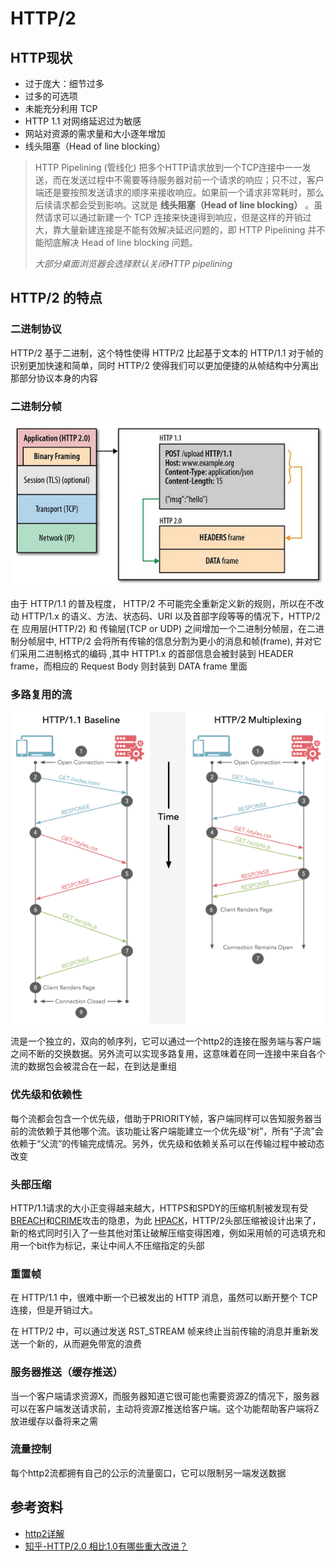 # HTTP/2

## HTTP现状

+ 过于庞大：细节过多
+ 过多的可选项
+ 未能充分利用 TCP
+ HTTP 1.1 对网络延迟过为敏感
+ 网站对资源的需求量和大小逐年增加
+ 线头阻塞（Head of line blocking）

> HTTP Pipelining (管线化) 把多个HTTP请求放到一个TCP连接中一一发送，而在发送过程中不需要等待服务器对前一个请求的响应；只不过，客户端还是要按照发送请求的顺序来接收响应。如果前一个请求非常耗时，那么后续请求都会受到影响。这就是 **线头阻塞（Head of line blocking）** 。虽然请求可以通过新建一个 TCP 连接来快速得到响应，但是这样的开销过大，靠大量新建连接是不能有效解决延迟问题的，即 HTTP Pipelining 并不能彻底解决 Head of line blocking 问题。
>
> *大部分桌面浏览器会选择默认关闭HTTP pipelining*

## HTTP/2 的特点

### 二进制协议

HTTP/2 基于二进制，这个特性使得 HTTP/2 比起基于文本的 HTTP/1.1 对于帧的识别更加快速和简单，同时 HTTP/2 使得我们可以更加便捷的从帧结构中分离出那部分协议本身的内容

### 二进制分帧

![http2-2](../assets/http2-2.jpg)

由于 HTTP/1.1 的普及程度， HTTP/2 不可能完全重新定义新的规则，所以在不改动 HTTP/1.x 的语义、方法、状态码、URI 以及首部字段等等的情况下，HTTP/2 在 应用层(HTTP/2) 和 传输层(TCP or UDP) 之间增加一个二进制分帧层，在二进制分帧层中, HTTP/2 会将所有传输的信息分割为更小的消息和帧(frame), 并对它们采用二进制格式的编码 ,其中 HTTP1.x 的首部信息会被封装到 HEADER frame，而相应的 Request Body 则封装到 DATA frame 里面

### 多路复用的流

 ![http2-1](../assets/http2-1.png)

流是一个独立的，双向的帧序列，它可以通过一个http2的连接在服务端与客户端之间不断的交换数据。另外流可以实现多路复用，这意味着在同一连接中来自各个流的数据包会被混合在一起，在到达是重组

### 优先级和依赖性

每个流都会包含一个优先级，借助于PRIORITY帧，客户端同样可以告知服务器当前的流依赖于其他哪个流。该功能让客户端能建立一个优先级“树”，所有“子流”会依赖于“父流”的传输完成情况。另外，优先级和依赖关系可以在传输过程中被动态改变

### 头部压缩

HTTP/1.1请求的大小正变得越来越大，HTTPS和SPDY的压缩机制被发现有受[BREACH](http://en.wikipedia.org/wiki/BREACH_%28security_exploit%29)和[CRIME](http://en.wikipedia.org/wiki/CRIME)攻击的隐患，为此 [HPACK](http://www.rfc-editor.org/rfc/rfc7541.txt)，HTTP/2头部压缩被设计出来了，新的格式同时引入了一些其他对策让破解压缩变得困难，例如采用帧的可选填充和用一个bit作为标记，来让中间人不压缩指定的头部

### 重置帧

在 HTTP/1.1 中，很难中断一个已被发出的 HTTP 消息，虽然可以断开整个 TCP 连接，但是开销过大。

在 HTTP/2 中，可以通过发送 RST_STREAM 帧来终止当前传输的消息并重新发送一个新的，从而避免带宽的浪费

### 服务器推送（缓存推送）

当一个客户端请求资源X，而服务器知道它很可能也需要资源Z的情况下，服务器可以在客户端发送请求前，主动将资源Z推送给客户端。这个功能帮助客户端将Z放进缓存以备将来之需

###  流量控制

每个http2流都拥有自己的公示的流量窗口，它可以限制另一端发送数据

## 参考资料

- [http2详解](https://www.gitbook.com/book/ye11ow/http2-explained)
- [知乎-HTTP/2.0 相比1.0有哪些重大改进？](https://www.zhihu.com/question/34074946)